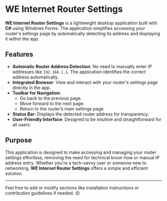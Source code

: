 # WE Internet Router Settings

**WE Internet Router Settings** is a lightweight desktop application built with **C#** using Windows Forms. The application simplifies accessing your router's settings page by automatically detecting its address and displaying it within the app.

## Features

- **Automatic Router Address Detection**: No need to manually enter IP addresses like `192.168.1.1`. The application identifies the correct address automatically.
- **Integrated Browser**: View and interact with your router's settings page directly in the app.
- **Toolbar for Navigation**:
  - Go back to the previous page.
  - Move forward to the next page.
  - Return to the router’s main settings page.
- **Status Bar**: Displays the detected router address for transparency.
- **User-Friendly Interface**: Designed to be intuitive and straightforward for all users.

## Purpose

This application is designed to make accessing and managing your router settings effortless, removing the need for technical know-how or manual IP address entry. Whether you're a tech-savvy user or someone new to networking, **WE Internet Router Settings** offers a simple and efficient solution.

---

Feel free to add or modify sections like installation instructions or contribution guidelines if needed. 😊
